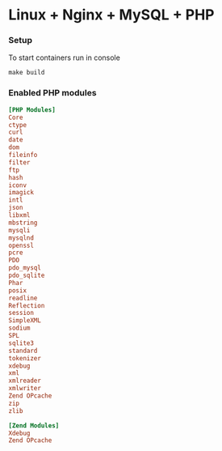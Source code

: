 # Linux + Nginx + MySQL + PHP
### Setup
To start containers run in console

```
make build
```

### Enabled PHP modules
```ini
[PHP Modules]
Core
ctype
curl
date
dom
fileinfo
filter
ftp
hash
iconv
imagick
intl
json
libxml
mbstring
mysqli
mysqlnd
openssl
pcre
PDO
pdo_mysql
pdo_sqlite
Phar
posix
readline
Reflection
session
SimpleXML
sodium
SPL
sqlite3
standard
tokenizer
xdebug
xml
xmlreader
xmlwriter
Zend OPcache
zip
zlib

[Zend Modules]
Xdebug
Zend OPcache
```
